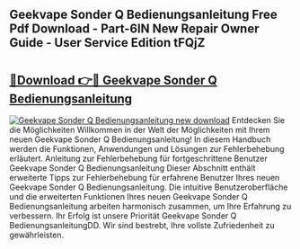 ## Geekvape Sonder Q Bedienungsanleitung Free Pdf Download - Part-6lN New Repair Owner Guide - User Service Edition tFQjZ

# <h2><a href="http://df1x9s2.blite.top/?on=Geekvape+Sonder+Q+Bedienungsanleitung">🔗Download 👉🔴 Geekvape Sonder Q Bedienungsanleitung</a></h2>

[![Geekvape Sonder Q Bedienungsanleitung new download](https://i.imgur.com/lujVjoI.png)](http://df1x9s2.blite.top/?on=Geekvape+Sonder+Q+Bedienungsanleitung)
Entdecken Sie die Möglichkeiten Willkommen in der Welt der Möglichkeiten mit Ihrem neuen Geekvape Sonder Q Bedienungsanleitung! In diesem Handbuch werden die Funktionen, Anwendungen und Lösungen zur Fehlerbehebung erläutert. Anleitung zur Fehlerbehebung für fortgeschrittene Benutzer Geekvape Sonder Q Bedienungsanleitung Dieser Abschnitt enthält erweiterte Tipps zur Fehlerbehebung für erfahrene Benutzer Ihres neuen Geekvape Sonder Q Bedienungsanleitung. Die intuitive Benutzeroberfläche und die erweiterten Funktionen Ihres neuen Geekvape Sonder Q Bedienungsanleitung arbeiten harmonisch zusammen, um Ihre Erfahrung zu verbessern. Ihr Erfolg ist unsere Priorität Geekvape Sonder Q BedienungsanleitungDD. Wir sind bestrebt, Ihre vollste Zufriedenheit zu gewährleisten.
